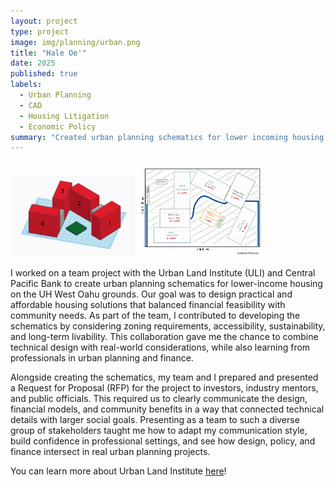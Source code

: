 ```yaml
---
layout: project
type: project
image: img/planning/urban.png
title: "Hale Oe'"
date: 2025
published: true
labels:
  - Urban Planning
  - CAD
  - Housing Litigation
  - Economic Policy
summary: "Created urban planning schematics for lower incoming housing on UH West Oahu grounds. Presented Request for Proposal (RFP) in regards to housing to various investors, industry mentors, and public officials."
---
```


<div class="text-center p-4">
  <img width="200px" src="../img/planning/neighborhood.png" class="img-thumbnail" >
  <img width="200px" src="../img/planning/siteplan.png" class="img-thumbnail" >
</div>

I worked on a team project with the Urban Land Institute (ULI) and Central Pacific Bank to create urban planning schematics for lower-income housing on the UH West Oahu grounds. Our goal was to design practical and affordable housing solutions that balanced financial feasibility with community needs. As part of the team, I contributed to developing the schematics by considering zoning requirements, accessibility, sustainability, and long-term livability. This collaboration gave me the chance to combine technical design with real-world considerations, while also learning from professionals in urban planning and finance.

Alongside creating the schematics, my team and I prepared and presented a Request for Proposal (RFP) for the project to investors, industry mentors, and public officials. This required us to clearly communicate the design, financial models, and community benefits in a way that connected technical details with larger social goals. Presenting as a team to such a diverse group of stakeholders taught me how to adapt my communication style, build confidence in professional settings, and see how design, policy, and finance intersect in real urban planning projects.

You can learn more about Urban Land Institute [here](https://uli.org/)!
